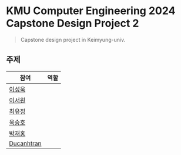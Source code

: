 # KMU Computer Engineering 2024 Capstone Design Project 2
> Capstone design project in Keimyung-univ.

## 주제

| 참여 | 역할 |
| --- | --- |
| [이성욱](https://github.com/elecbug) | |
| [이서원](https://github.com/dnjsl) | |
| [최유정](https://github.com/adelklee) | |
| [옥승호](https://github.com/Seunghook) | |
| [박재홍](https://github.com/Hong6968) | |
| [Ducanhtran](https://github.com/datbg152) | |